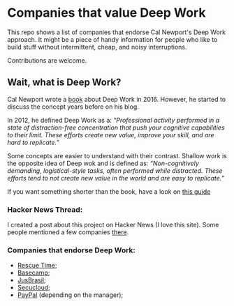 # Companies that value Deep Work

This repo shows a list of companies that endorse Cal Newport's Deep Work approach. It might be a piece of handy information for people who like to build stuff without intermittent, cheap, and noisy interruptions.

Contributions are welcome.

## Wait, what is Deep Work?

Cal Newport wrote a [book](https://www.amazon.com/Deep-Work-Cal-Newport-audiobook/dp/B0189PVAWY/ref=sr_1_1?dchild=1&keywords=deep+work&qid=1600695114&sr=8-1) about Deep Work in 2016. However, he started to discuss the concept years before on his blog.

In 2012, he defined Deep Work as a: _"Professional activity performed in a state of distraction-free concentration that push your cognitive capabilities to their limit. These efforts create new value, improve your skill, and are hard to replicate.”_ 

Some concepts are easier to understand with their contrast. Shallow work is the opposite idea of Deep wok and is defined as: _“Non-cognitively demanding, logistical-style tasks, often performed while distracted. These efforts tend to not create new value in the world and are easy to replicate.”_

If you want something shorter than the book, have a look on [this guide](https://doist.com/blog/complete-guide-to-deep-work/)
 
### Hacker News Thread:

I created a post about this project on Hacker News (I love this site). Some people mentioned a few companies [there](https://news.ycombinator.com/item?id=25543989).

### Companies that endorse Deep Work:

- [Rescue Time](https://www.rescuetime.com/);
- [Basecamp](https://basecamp.com/);
- [JusBrasil](https://www.jusbrasil.com.br/home);
- [Secucloud](https://www.secucloud.com);
- [PayPal](https://www.paypal.com/br/home) (depending on the manager);

